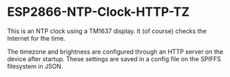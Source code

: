 # ESP2866-NTP-Clock-HTTP-TZ

This is an NTP clock using a TM1637 display.  It (of course) checks the Internet for the time.

The timezone and brightness are configured through an HTTP server on the device after startup.  These settings are saved in a config file on the SPIFFS filesystem in JSON.
